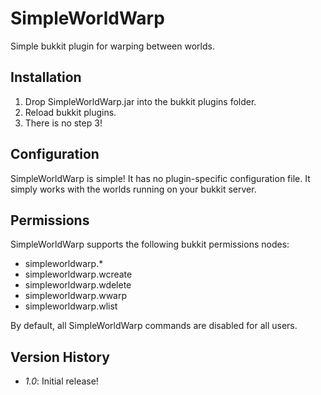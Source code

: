 SimpleWorldWarp
===============

Simple bukkit plugin for warping between worlds.

Installation
------------

1. Drop SimpleWorldWarp.jar into the bukkit plugins folder.
2. Reload bukkit plugins.
3. There is no step 3!

Configuration
-------------

SimpleWorldWarp is simple! It has no plugin-specific configuration file. It simply works with the worlds running on your bukkit server.

Permissions
-----------

SimpleWorldWarp supports the following bukkit permissions nodes:

* simpleworldwarp.*
* simpleworldwarp.wcreate
* simpleworldwarp.wdelete
* simpleworldwarp.wwarp
* simpleworldwarp.wlist

By default, all SimpleWorldWarp commands are disabled for all users.

Version History
---------------

* *1.0*: Initial release!